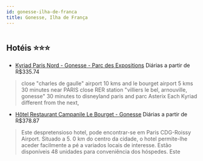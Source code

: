 ```yaml
---
id: gonesse-ilha-de-franca
title: Gonesse, Ilha de França
---
```


<center><img src="http://www.hotelresb2b.com/images/hoteles/741878_foto_1.jpg" alt="" /></center>


## Hotéis ⭐️⭐️⭐️

-    [Kyriad Paris Nord - Gonesse - Parc des Expositions](https://www.hurb.com/aud/https://www.hurb.com/hoteis/gonesse/kyriad-paris-nord-gonesse-parc-des-expositions-JNP-JP427911?cmp=18055) Diárias a partir de R$335.74
   > close &quot;charles de gaulle&quot; airport 10 kms and le bourget airport 5 kms 30 minutes near PARIS  close RER station &quot;villiers le bel, arnouville, gonesse&quot; 30 minutes to disneyland paris and parc Asterix Each Kyriad different from the next, 
-    [Hôtel Restaurant Campanile Le Bourget - Gonesse](https://www.hurb.com/aud/https://www.hurb.com/hoteis/gonesse/hotel-restaurant-campanile-le-bourget-gonesse-JNP-JP790282?cmp=18055) Diárias a partir de R$378.87
   > Este despretensioso hotel, pode encontrar-se em Paris CDG-Roissy Airport. Situado a 5. 0 km do centro da cidade, o hotel permite-lhe aceder facilmente a pé a variados locais de interesse. Estão disponíveis 48 unidades para conveniência dos hóspedes. Este 
